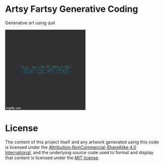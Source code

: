 # Artsy Fartsy Generative Coding

Generative art using quil

![aliens](/art/lines/alien-scroll.gif?raw=true )

# License

The content of this project itself and any artwork generated using this code is licensed under the [Attribution-NonCommercial-ShareAlike 4.0 International](https://creativecommons.org/licenses/by-nc-sa/4.0/), and the underlying source code used to format and display that content is licensed under the [MIT license](https://github.com/SneakyPeet/artsy-fartsy/blob/master/LICENSE).
